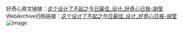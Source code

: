 好奇心原文链接：[这个设计了不起之今日最佳_设计_好奇心日报-胡莹](https://www.qdaily.com/articles/3066.html)
WebArchive归档链接：[这个设计了不起之今日最佳_设计_好奇心日报-胡莹](http://web.archive.org/web/20190623151503/https://www.qdaily.com/articles/3066.html)
![image](http://ww3.sinaimg.cn/large/007d5XDply1g3v6mfkeyij30u0a8ob29)